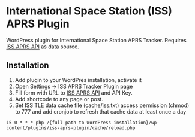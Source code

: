 # International Space Station (ISS) APRS Plugin

WordPress plugin for International Space Station APRS Tracker.
Requires [ISS APRS API](https://github.com/mkbodanu4/iss-aprs-api) as data source.

## Installation

1. Add plugin to your WordPres installation, activate it
2. Open Settings -> ISS APRS Tracker Plugin page
3. Fill form with URL to [ISS APRS API](https://github.com/mkbodanu4/iss-aprs-api) and API Key.
4. Add shortcode to any page or post.
5. Set ISS TLE data cache file (cache/iss.txt) access permission (chmod) to 777 and add cronjob to refresh that cache data at least once a day 

```
15 0 * * * php /{full path to WordPress installation}/wp-content/plugins/iss-aprs-plugin/cache/reload.php
```